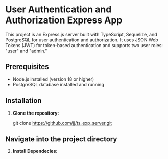 # User Authentication and Authorization Express App

This project is an Express.js server built with TypeScript, Sequelize, and PostgreSQL for user authentication and authorization. It uses JSON Web Tokens (JWT) for token-based authentication and supports two user roles: "user" and "admin."

## Prerequisites

- Node.js installed (version 18 or higher)
- PostgreSQL database installed and running

## Installation

1. **Clone the repository:**

   git clone https://github.com/jj/ts_exp_server.git

## Navigate into the project directory

2. **Install Dependecies:**